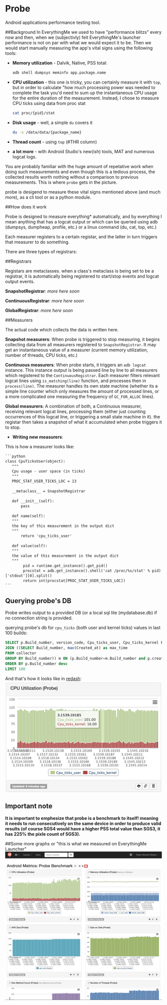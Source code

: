 # Probe

Android applications performance testing tool.


##Background
In EverythingMe we used to have "performance blitzs" every now and then, when we (subjectivly) felt EverythingMe's launcher performance is not on par with what we would expect it to be. Then we would start manually measuring the app's vital signs using the following tools: 

* **Memory utilization** - Dalvik, Native, PSS total:

	```bash
	adb shell dumpsys meminfo app.package.name
	```
* **CPU utilization** - this one is tricky, you can certainly measure it with `top`, but in order to calculate "how much processing power was needed to complete the task you'd need to sum up the instantaneous CPU usage for the entire duration of the measurement. Instead, I chose to measure CPU ticks using data from proc stat

	```bash
	cat proc/{pid}/stat
	```
	
* **Disk usage** - well, a simple `du` covers it

	```bash
	du -s /data/data/{package_name}
	```
* **Thread count** - using `top` (#THR column) 
* **a lot more** - with Android Studio's new(ish) tools, MAT and numerous logcat logs.


You are probably familiar with the huge amount of repetative work when doing such measurements and even though this is a tedious process, the collected results worth nothing without a comparison to previous measurements. This is where `probe` gets in the picture.

probe is desigend to measure these vital signs mentioned above (and much more), as a cli tool or as a python module.

##How does it work
 
Probe is designed to measure everything* automatically, and by everything I mean anything that has a logcat output or which can be queried using adb (dumpsys, dumpheap, profile, etc.) or a linux command (du, cat, top, etc.)

Each measurer registers to a certain registar, and the latter in turn triggers that measurer to do something.

There are three types of registrars:

##Registrars

Registars are metaclasses. when a class's metaclass is being set to be a registrar, it is automatically being registered to start/stop events and logcat output events.

**SnapshotRegistrar**:  *more here soon*

**ContinuousRegistrar**: *more here soon*

**GlobalRegistrar**: *more here soon*
 
##Measurers

The actual code which collects the data is written here.

**Snapshot measurers**: When probe is triggered to stop measuring, it begins collecting data from all measurers registered to `SnapshotRegistrar`. It may get an instantaneous value of a measurer (current memory utilization, number of threads, CPU ticks, etc.)

**Continuous measurers**:  When probe starts, it triggers an `adb logcat` instance. This instance output is being passed line by line to all measurers which registered to the `ContinuousRegistrar`. Each measurer filters relevant logcat lines using `is_matching(line)` function, and processes then in `process(line)`. The measurer handles its own state machine (whether its a simple line counter which only measures the amount of processed lines, or a more complicated one measuring the frequency of `GC_FOR_ALLOC` lines).

**Global measurers**: A combination of both, a Continuous measurer, receiving relevant logcat lines, processing them (either just counting occurrences of this logcat line, or triggering a small state machine in it). the registar then takes a snapshot of what it accumulated when probe triggers it to stop.
 
 
 
* **Writing new measurers**: 

 This is how a measurer looks like:
 
	```python       
	class CpuTicksUser(object):
	   """
	   Cpu usage - user space (in ticks)
	   """
	   PROC_STAT_USER_TICKS_LOC = 13
	   
	   __metaclass__ = SnapshotRegistrar
	
	   def __init__(self):
	       pass
	
	   def name(self):
	   """
	   the key of this measurement in the output dict 
	   """
	       return 'cpu_ticks_user'
	
	   def value(self):
	   """
	   the value of this measurement in the output dict 
	   """
	   		pid = runtime.get_instance().get_pid()
	   		procstat = adb.get_instance().shell('cat /proc/%s/stat' % pid)['stdout'][0].split()
	   		return int(procstat[PROC_STAT_USER_TICKS_LOC])    
	```


## Querying probe's DB 
Probe writes output to a provided DB (or a local sql lite (mydatabase.db) if no connection string is provided.

querying probe's db for `cpu_ticks` (both user and kernel ticks) values in last 100 builds:

```sql
SELECT p.Build_number, version_code, Cpu_ticks_user, Cpu_ticks_kernel FROM collector p
JOIN ((SELECT Build_number, max(Created_at) as max_time
FROM collector
GROUP BY Build_number)) m ON (p.Build_number=m.Build_number and p.created_at=m.max_time)
ORDER BY p.Build_number desc
LIMIT 100
```


And that's how it looks like in [redash](https://github.com/getredash/redash): 
![cpu utilization](probe-cpu-utilization.png)

## Important note
**It is important to emphesize that probe is a benchmark to itself! meaning it needs to run consecutively on the same device in order to produce valid results (of course SGS4 would have a higher PSS total value than SGS3, it has 225% the pixle count of SGS3).**

##Some more graphs 
or "this is what we measured on EverythingMe Launcher"
![some more graphs](graphs.png)